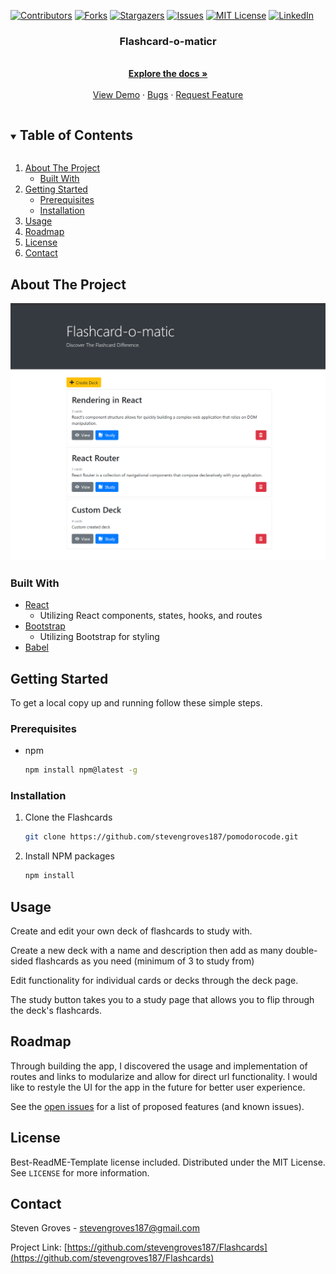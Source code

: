 <!--
*** Thanks for checking out the Best-README-Template. If you have a suggestion
*** that would make this better, please fork the Flashcards and create a pull request
*** or simply open an issue with the tag "enhancement".
*** Thanks again! Now go create something AMAZING! :D
***
***
***
*** To avoid retyping too much info. Do a search and replace for the following:
*** stevengroves187, Flashcards, twitter_handle, stevengroves187@gmail.com, Pomodoro Timer, project_description
-->



<!-- PROJECT SHIELDS -->
<!--
*** I'm using markdown "reference style" links for readability.
*** Reference links are enclosed in brackets [ ] instead of parentheses ( ).
*** See the bottom of this document for the declaration of the reference variables
*** for contributors-url, forks-url, etc. This is an optional, concise syntax you may use.
*** https://www.markdownguide.org/basic-syntax/#reference-style-links
-->
[![Contributors][contributors-shield]][contributors-url]
[![Forks][forks-shield]][forks-url]
[![Stargazers][stars-shield]][stars-url]
[![Issues][issues-shield]][issues-url]
[![MIT License][license-shield]][license-url]
[![LinkedIn][linkedin-shield]][linkedin-url]



  <h3 align="center">Flashcard-o-maticr</h3>

  <p align="center">
    <br />
    <a href="https://github.com/stevengroves187/Flashcards"><strong>Explore the docs »</strong></a>
    <br />
    <br />
    <a href="https://github.com/stevengroves187/Flashcards">View Demo</a>
    ·
    <a href="https://github.com/stevengroves187/Flashcards/issues">Bugs</a>
    ·
    <a href="https://github.com/stevengroves187/Flashcards/issues">Request Feature</a>
  </p>
</p>



<!-- TABLE OF CONTENTS -->
<details open="open">
  <summary><h2 style="display: inline-block">Table of Contents</h2></summary>
  <ol>
    <li>
      <a href="#about-the-project">About The Project</a>
      <ul>
        <li><a href="#built-with">Built With</a></li>
      </ul>
    </li>
    <li>
      <a href="#getting-started">Getting Started</a>
      <ul>
        <li><a href="#prerequisites">Prerequisites</a></li>
        <li><a href="#installation">Installation</a></li>
      </ul>
    </li>
    <li><a href="#usage">Usage</a></li>
    <li><a href="#roadmap">Roadmap</a></li>
    <li><a href="#license">License</a></li>
    <li><a href="#contact">Contact</a></li>
  </ol>
</details>



<!-- ABOUT THE PROJECT -->
## About The Project

![Project Screenshot](./flashcard-screenshot.jpg?raw=true "Flashcard-o-matic")



### Built With

* <a href="https://reactjs.org/">React</a>
  <ul>
  <li> Utilizing React components, states, hooks, and routes</li>
  </ul>
* <a href="https://getbootstrap.com/">Bootstrap</a>
  <ul>
  <li> Utilizing Bootstrap for styling</li>
  </ul>
* <a href="https://babeljs.io/">Babel</a>



<!-- GETTING STARTED -->
## Getting Started

To get a local copy up and running follow these simple steps.

### Prerequisites

* npm
  ```sh
  npm install npm@latest -g
  ```

### Installation

1. Clone the Flashcards
   ```sh
   git clone https://github.com/stevengroves187/pomodorocode.git
   ```
2. Install NPM packages
   ```sh
   npm install
   ```



<!-- USAGE EXAMPLES -->
## Usage

Create and edit your own deck of flashcards to study with.

Create a new deck with a name and description then add as many double-sided flashcards as you need (minimum of 3 to study from)

Edit functionality for individual cards or decks through the deck page.

The study button takes you to a study page that allows you to flip through the deck's flashcards.



<!-- ROADMAP -->
## Roadmap

Through building the app, I discovered the usage and implementation of routes and links to modularize and allow for direct url functionality.
I would like to restyle the UI for the app in the future for better user experience.

See the [open issues](https://github.com/stevengroves187/Flashcards/issues) for a list of proposed features (and known issues).


<!-- LICENSE -->
## License
Best-ReadME-Template license included.
Distributed under the MIT License. See `LICENSE` for more information.



<!-- CONTACT -->
## Contact

Steven Groves - stevengroves187@gmail.com

Project Link: [https://github.com/stevengroves187/Flashcards](https://github.com/stevengroves187/Flashcards)





<!-- MARKDOWN LINKS & IMAGES -->
<!-- https://www.markdownguide.org/basic-syntax/#reference-style-links -->
[contributors-shield]: https://img.shields.io/github/contributors/stevengroves187/Flashcards.svg?style=for-the-badge
[contributors-url]: https://github.com/stevengroves187/Flashcards/graphs/contributors
[forks-shield]: https://img.shields.io/github/forks/stevengroves187/Flashcards.svg?style=for-the-badge
[forks-url]: https://github.com/stevengroves187/Flashcards/network/members
[stars-shield]: https://img.shields.io/github/stars/stevengroves187/Flashcards.svg?style=for-the-badge
[stars-url]: https://github.com/stevengroves187/Flashcards/stargazers
[issues-shield]: https://img.shields.io/github/issues/stevengroves187/Flashcards.svg?style=for-the-badge
[issues-url]: https://github.com/stevengroves187/Flashcards/issues
[license-shield]: https://img.shields.io/github/license/stevengroves187/Flashcards.svg?style=for-the-badge
[license-url]: https://github.com/stevengroves187/Flashcards/blob/master/LICENSE.txt
[linkedin-shield]: https://img.shields.io/badge/-LinkedIn-black.svg?style=for-the-badge&logo=linkedin&colorB=555
[linkedin-url]: https://linkedin.com/in/stevengroves187
